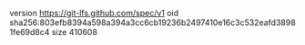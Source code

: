 version https://git-lfs.github.com/spec/v1
oid sha256:803efb8394a598a394a3cc6cb19236b2497410e16c3c532eafd38981fe69d8c4
size 410608
